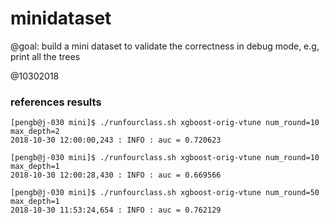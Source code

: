 minidataset
===============

@goal: build a mini dataset to validate the correctness in debug mode, e.g, print all the trees 

@10302018

### references results

```
[pengb@j-030 mini]$ ./runfourclass.sh xgboost-orig-vtune num_round=10 max_depth=2
2018-10-30 12:00:00,243 : INFO : auc = 0.720623

[pengb@j-030 mini]$ ./runfourclass.sh xgboost-orig-vtune num_round=10 max_depth=1
2018-10-30 12:00:28,430 : INFO : auc = 0.669566

[pengb@j-030 mini]$ ./runfourclass.sh xgboost-orig-vtune num_round=50 max_depth=1
2018-10-30 11:53:24,654 : INFO : auc = 0.762129
```
